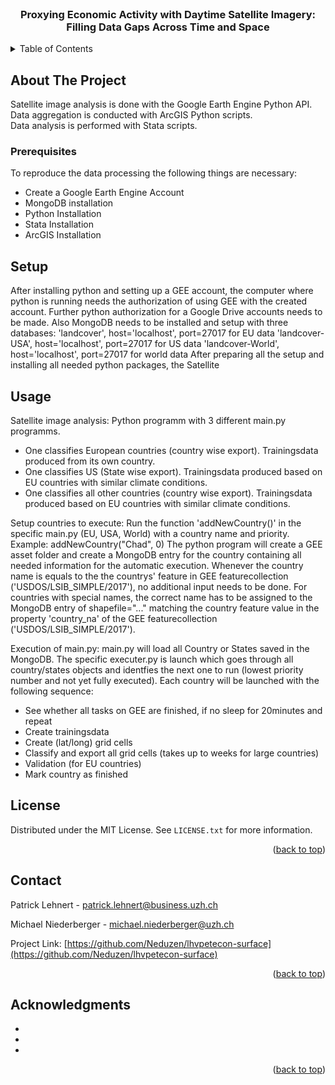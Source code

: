 <div id="top"></div>

<!-- PROJECT SHIELDS -->

<!-- PROJECT LOGO -->
<br />
<div align="center">

<h3 align="center">Proxying Economic Activity with Daytime Satellite Imagery: Filling Data Gaps Across Time and Space</h3>
</div>



<!-- TABLE OF CONTENTS -->
<details>
  <summary>Table of Contents</summary>
  <ol>
    <li>
      <a href="#about-the-project">About The Project</a>
      <ul>
        <li><a href="#built-with">Built With</a></li>
      </ul>
    </li>
    <li>
      <a href="#getting-started">Getting Started</a>
      <ul>
        <li><a href="#prerequisites">Prerequisites</a></li>
        <li><a href="#Setup">Setup</a></li>
      </ul>
    </li>
    <li><a href="#usage">Usage</a></li>
    <li><a href="#license">License</a></li>
    <li><a href="#contact">Contact</a></li>
  </ol>
</details>



<!-- ABOUT THE PROJECT -->
## About The Project

Satellite image analysis is done with the Google Earth Engine Python API.<br />
Data aggregation is conducted with ArcGIS Python scripts.<br />
Data analysis is performed with Stata scripts.<br />


<!-- GETTING STARTED -->
### Prerequisites
To reproduce the data processing the following things are necessary:
* Create a Google Earth Engine Account
* MongoDB installation
* Python Installation
* Stata Installation
* ArcGIS Installation


<!-- USAGE EXAMPLES -->
## Setup
After installing python and setting up a GEE account, the computer where python is running needs the authorization of using GEE with the created account.
Further python authorization for a Google Drive accounts needs to be made.
Also MongoDB needs to be installed and setup with three databases: 
      'landcover', host='localhost', port=27017 for EU data
      'landcover-USA', host='localhost', port=27017 for US data
      'landcover-World', host='localhost', port=27017 for world data
After preparing all the setup and installing all needed python packages, the Satellite 


<!-- USAGE -->
## Usage

Satellite image analysis: 
Python programm with 3 different main.py programms.
- One classifies European countries (country wise export). Trainingsdata produced from its own country.
- One classifies US (State wise export). Trainingsdata produced based on EU countries with similar climate conditions.
- One classifies all other countries (country wise export). Trainingsdata produced based on EU countries with similar climate conditions.

Setup countries to execute:
Run the function 'addNewCountry()' in the specific main.py (EU, USA, World) with a country name and priority.
Example:
  addNewCountry("Chad", 0)
The python program will create a GEE asset folder and create a MongoDB entry for the country containing all needed information for the automatic execution.
Whenever the country name is equals to the the countrys' feature in GEE featurecollection ('USDOS/LSIB_SIMPLE/2017'), no additional input needs to be done.
For countries with special names, the correct name has to be assigned to the MongoDB entry of shapefile="..." matching the country feature value in the property 'country_na' of the GEE featurecollection ('USDOS/LSIB_SIMPLE/2017').

Execution of main.py:
main.py will load all Country or States saved in the MongoDB.
The specific executer.py is launch which goes through all country/states objects and identfies the next one to run (lowest priority number and not yet fully executed).
Each country will be launched with the following sequence:
- See whether all tasks on GEE are finished, if no sleep for 20minutes and repeat
- Create trainingsdata
- Create (lat/long) grid cells
- Classify and export all grid cells (takes up to weeks for large countries)
- Validation (for EU countries)
- Mark country as finished


<!-- LICENSE -->
## License

Distributed under the MIT License. See `LICENSE.txt` for more information.

<p align="right">(<a href="#top">back to top</a>)</p>



<!-- CONTACT -->
## Contact

Patrick Lehnert - patrick.lehnert@business.uzh.ch

Michael Niederberger - michael.niederberger@uzh.ch

Project Link: [https://github.com/Neduzen/lhvpetecon-surface](https://github.com/Neduzen/lhvpetecon-surface)

<p align="right">(<a href="#top">back to top</a>)</p>



<!-- ACKNOWLEDGMENTS -->
## Acknowledgments

* []()
* []()
* []()

<p align="right">(<a href="#top">back to top</a>)</p>

